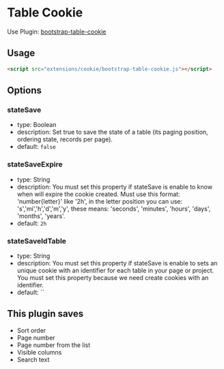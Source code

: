 # Table Cookie

Use Plugin: [bootstrap-table-cookie](https://github.com/wenzhixin/bootstrap-table/tree/master/src/extensions/cookie)

## Usage

```html
<script src="extensions/cookie/bootstrap-table-cookie.js"></script>
```

## Options

### stateSave

* type: Boolean
* description: Set true to save the state of a table (its paging position, ordering state, records per page).
* default: `false`

### stateSaveExpire

* type: String
* description: You must set this property if stateSave is enable to know when will expire the cookie created. Must use this format: 'number{letter}' like '2h', in the letter position
               		you can use: 's','mi','h','d','m','y', these means: 'seconds', 'minutes', 'hours', 'days', 'months', 'years'.
* default: `2h`

### stateSaveIdTable

* type: String
* description: You must set this property if stateSave is enable to sets an unique cookie with an identifier for each table in your page or project. You must set this property because we need create cookies with an identifier.
* default: ``

## This plugin saves

* Sort order
* Page number
* Page number from the list
* Visible columns
* Search text